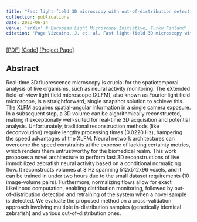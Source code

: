 ```yaml
---
title: "Fast light-field 3D microscopy with out-of-distribution detection and adaptation through Conditional Normalizing Flows"
collection: publications
date: 2023-06-14
venue: 'arXiv' # European Light Microscopy Initiative, Turku Finland'
citation: 'Page Vizcaíno, J. et. al. Fast light-field 3D microscopy with out-of-distribution detection and adaptation through Conditional Normalizing Flows, arXiv.2306.06408, 14 June 2023&quot;.'
---
```

[[PDF]](https://arxiv.org/pdf/2306.06408.pdf)
[[Code]](https://github.com/pvjosue/CWFA)
[[Project Page]](https://github.com/pvjosue/CWFA)

## Abstract
Real-time 3D fluorescence microscopy is crucial for the spatiotemporal analysis of live organisms, such as neural activity monitoring. The eXtended field-of-view light field microscope (XLFM), also known as Fourier light field microscope, is a straightforward, single snapshot solution to achieve this. The XLFM acquires spatial-angular information in a single camera exposure. In a subsequent step, a 3D volume can be algorithmically reconstructed, making it exceptionally well-suited for real-time 3D acquisition and potential analysis. Unfortunately, traditional reconstruction methods (like deconvolution) require lengthy processing times (0.0220 Hz), hampering the speed advantages of the XLFM. Neural network architectures can overcome the speed constraints at the expense of lacking certainty metrics, which renders them untrustworthy for the biomedical realm. This work proposes a novel architecture to perform fast 3D reconstructions of live immobilized zebrafish neural activity based on a conditional normalizing flow. It reconstructs volumes at 8 Hz spanning 512x512x96 voxels, and it can be trained in under two hours due to the small dataset requirements (10 image-volume pairs). Furthermore, normalizing flows allow for exact Likelihood computation, enabling distribution monitoring, followed by out-of-distribution detection and retraining of the system when a novel sample is detected. We evaluate the proposed method on a cross-validation approach involving multiple in-distribution samples (genetically identical zebrafish) and various out-of-distribution ones.
